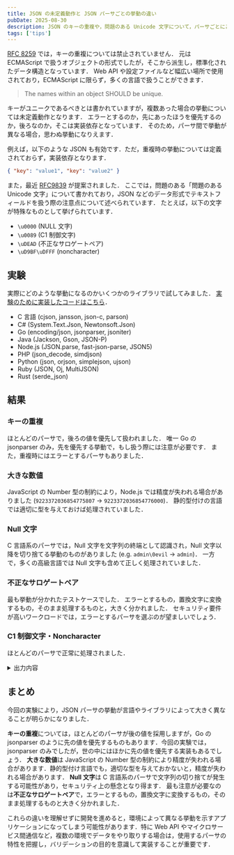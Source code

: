 ```yaml
---
title: JSON の未定義動作と JSON パーサごとの挙動の違い
pubDate: 2025-08-30
description: JSON のキーの重複や，問題のある Unicode 文字について，パーサごとにどのように挙動が異なるか調査しました．
tags: ['tips']
---
```


[RFC 8259](https://datatracker.ietf.org/doc/html/rfc8259) では，キーの重複については禁止されていません．
元は ECMAScript で扱うオブジェクトの形式でしたが，そこから派生し，標準化されたデータ構造となっています．
Web API や設定ファイルなど幅広い場所で使用されており，ECMAScript に限らず，多くの言語で扱うことができます．

> The names within an object SHOULD be unique.

キーがユニークであるべきとは書かれていますが，複数あった場合の挙動については未定義動作となります．
エラーとするのか，先にあったほうを優先するのか，後ろなのか，そこは実装依存となっています．
そのため，パーサ間で挙動が異なる場合，思わぬ挙動になりえます．

例えば，以下のような JSON も有効です．ただ，重複時の挙動については定義されておらず，実装依存となります．

```json
{ "key": "value1", "key": "value2" }
```

また，最近 [RFC9839](https://datatracker.ietf.org/doc/rfc9839/) が提案されました．
ここでは，問題のある「問題のある Unicode 文字」について書かれており，JSON などのデータ形式でテキストフィールドを扱う際の注意点について述べられています．
たとえば，以下の文字が特殊なものとして挙げられています．

- `\u0000` (NULL 文字)
- `\u0089` (C1 制御文字)
- `\uDEAD` (不正なサロゲートペア)
- `\uD9BF\uDFFF` (noncharacter)

## 実験

実際にどのような挙動になるのかいくつかのライブラリで試してみました．
[実験のために実装したコードはこちら](https://github.com/vinyl-umbrella/json-parser)．

- C 言語 (cjson, jansson, json-c, parson)
- C# (System.Text.Json, Newtonsoft.Json)
- Go (encoding/json, jsonparser, jsoniter)
- Java (Jackson, Gson, JSON-P)
- Node.js (JSON.parse, fast-json-parse, JSON5)
- PHP (json_decode, simdjson)
- Python (json, orjson, simplejson, ujson)
- Ruby (JSON, Oj, MultiJSON)
- Rust (serde_json)

## 結果

### キーの重複

ほとんどのパーサで，後ろの値を優先して扱われました．
唯一 Go の jsonparser のみ，先を優先する挙動で，もし扱う際には注意が必要です．
また，重複時にはエラーとするパーサもありました．

### 大きな数値

JavaScript の Number 型の制約により，Node.js では精度が失われる場合がありました (`9223372036854775807` → `9223372036854776000`)．
静的型付けの言語では適切に型を与えておけば処理されていました．

### Null 文字

C 言語系のパーサでは，Null 文字を文字列の終端として認識され，Null 文字以降を切り捨てる挙動のものがありました (e.g. `admin\0evil` -> `admin`)．
一方で，多くの高級言語では Null 文字も含めて正しく処理されていました．

### 不正なサロゲートペア

最も挙動が分かれたテストケースでした．
エラーとするもの，置換文字に変換するもの，そのまま処理するものと，大きく分かれました．
セキュリティ要件が高いワークロードでは，エラーとするパーサを選ぶのが望ましいでしょう．

### C1 制御文字・Noncharacter

ほとんどのパーサで正常に処理されました．

<details>
<summary>出力内容</summary>

```
=== JSON Parser Behavior Comparison ===
Running tests for all languages using containers...

Testing C...
=== JSON Parser Behavior Comparison (C) ===

1. Duplicate Keys Test
cJSON: first (success)
jansson: second (success)
json-c: second (success)
parson: error - parse error

1. Large Numbers Test
cJSON: 9223372036854775808 (success)
jansson: 9223372036854775807 (success)
json-c: 9223372036854775807 (success)
parson: 9223372036854775808 (success)

1. Null Character Test
cJSON: username="\x61\x64\x6d\x69\x6e" (success)
jansson: username="\x61\x64\x6d\x69\x6e" (success)
json-c: username="\x61\x64\x6d\x69\x6e" (success)
parson: skipped (known to crash on certain unicode sequences)

1. C1 Control Code Test
cJSON: username="\xc2\x89" (success)
jansson: username="\xc2\x89" (success)
json-c: username="\xc2\x89" (success)
parson: skipped (known to crash on certain unicode sequences)

1. Unpaired Surrogate Test
cJSON: error - \uDEAD"
}

jansson: error - invalid Unicode '\uDEAD' near '"\uDEAD"' at line 2 column 24
json-c: username="\xef\xbf\xbd" (success)
parson: skipped (known to crash on certain unicode sequences)

6. Noncharacter Test
cJSON: username="\xf1\xbf\xbf\xbf" (success)
jansson: username="\xf1\xbf\xbf\xbf" (success)
json-c: username="\xf1\xbf\xbf\xbf" (success)
parson: skipped (known to crash on certain unicode sequences)


Testing C#...
=== JSON Parser Behavior Comparison (C#) ===

1. Duplicate Keys Test
System.Text.Json: null (success)
Newtonsoft.Json: second (success)
Newtonsoft.Json (JObject): second (success)

2. Large Numbers Test
System.Text.Json: null (success)
Newtonsoft.Json: 9223372036854775807 (success)
Newtonsoft.Json (JObject): 9223372036854775807 (success)

3. Null Character Test
System.Text.Json: null (success)
Newtonsoft.Json: admin evil (success)
Newtonsoft.Json (JObject): admin evil (success)

4. C1 Control Code Test
System.Text.Json: null (success)
Newtonsoft.Json:  (success)
Newtonsoft.Json (JObject):  (success)

5. Unpaired Surrogate Test
System.Text.Json: null (success)
Newtonsoft.Json: � (success)
Newtonsoft.Json (JObject): � (success)

6. Noncharacter Test
System.Text.Json: null (success)
Newtonsoft.Json: 񿿿 (success)
Newtonsoft.Json (JObject): 񿿿 (success)


Testing Go...
=== JSON Parser Behavior Comparison (Go) ===
1. Duplicate Keys Test
  Standard json.Unmarshal: "second" (error: <nil>)
  jsonparser.GetString: "first" (error: <nil>)
  jsoniter.Unmarshal: "second" (error: <nil>)

2. Large Numbers Test
  Standard json.Unmarshal: 9223372036854775807 (error: <nil>)
  jsonparser.GetInt: 9223372036854775807 (error: <nil>)
  jsoniter.Unmarshal: 9223372036854775807 (error: <nil>)

3. Null Character Test
  Standard json.Unmarshal: "admin\x00evil" (error: <nil>)
  jsonparser.GetString: "admin\x00evil" (error: <nil>)
  jsoniter.Unmarshal: "admin\x00evil" (error: <nil>)

4. C1 Control Code Test
  Standard json.Unmarshal: "\u0089" (error: <nil>)
  jsonparser.GetString: "\u0089" (error: <nil>)
  jsoniter.Unmarshal: "\u0089" (error: <nil>)

5. Unpaired Surrogate Test
  Standard json.Unmarshal: "�" (error: <nil>)
  jsonparser.GetString: "" (error: Value looks like Number/Boolean/None, but can't find its end: ',' or '}' symbol)
  jsoniter.Unmarshal: "�" (error: <nil>)

6. Noncharacter Test
  Standard json.Unmarshal: "\U0007ffff" (error: <nil>)
  jsonparser.GetString: "\U0007ffff" (error: <nil>)
  jsoniter.Unmarshal: "\U0007ffff" (error: <nil>)


Testing Java...
=== JSON Parser Behavior Comparison (Java) ===

1. Duplicate Keys Test
Jackson: second (success)
Gson: second (success)
JSON-P: second (success)

2. Large Numbers Test
Jackson: no username field found (success)
Gson: no username field found (success)
JSON-P: no username field found (success)

3. Null Character Test
Jackson: admin evil (success)
Gson: admin evil (success)
JSON-P: admin evil (success)

4. C1 Control Code Test
Jackson:  (success)
Gson:  (success)
JSON-P:  (success)

5. Unpaired Surrogate Test
Jackson: ? (success)
Gson: ? (success)
JSON-P: ? (success)

6. Noncharacter Test
Jackson: 񿿿 (success)
Gson: 񿿿 (success)
JSON-P: 񿿿 (success)


Testing Node.js...
=== JSON Parser Behavior Comparison (Node.js) ===

1. Duplicate Keys Test
Standard JSON.parse: second (success)
fast-json-parse: second (success)
JSON5.parse: second (success)

2. Large Numbers Test
Standard JSON.parse: 9223372036854776000 (type: number) (success)
fast-json-parse: 9223372036854776000 (type: number) (success)
JSON5.parse: 9223372036854776000 (type: number) (success)

3. Null Character Test
Standard JSON.parse: admin evil (success)
fast-json-parse: admin evil (success)
JSON5.parse: admin evil (success)

4. C1 Control Code Test
Standard JSON.parse:  (success)
fast-json-parse:  (success)
JSON5.parse:  (success)

5. Unpaired Surrogate Test
Standard JSON.parse: � (success)
fast-json-parse: � (success)
JSON5.parse: � (success)

6. Noncharacter Test
Standard JSON.parse: 񿿿 (success)
fast-json-parse: 񿿿 (success)
JSON5.parse: 񿿿 (success)


Testing PHP...
=== JSON Parser Behavior Comparison (PHP) ===

1. Duplicate Keys Test
json_decode: second (success)
simdjson_decode: not available

2. Large Numbers Test
json_decode: 9223372036854775807 (type: integer) (success)
json_decode (BIGINT_AS_STRING): 9223372036854775807 (type: integer) (type: string)
simdjson_decode: not available

3. Null Character Test
json_decode: admin evil (success)
simdjson_decode: not available

4. C1 Control Code Test
json_decode:  (success)
simdjson_decode: not available

5. Unpaired Surrogate Test
json_decode: error - Single unpaired UTF-16 surrogate in unicode escape
simdjson_decode: not available

6. Noncharacter Test
json_decode: 񿿿 (success)
simdjson_decode: not available


Testing Python...
=== JSON Parser Behavior Comparison (Python) ===

1. Duplicate Keys Test
Standard json.loads: second (success)
ujson.loads: second (success)
orjson.loads: second (success)
simplejson.loads: second (success)

2. Large Numbers Test
Standard json.loads: 9223372036854775807 (success)
ujson.loads: 9223372036854775807 (success)
orjson.loads: 9223372036854775807 (success)
simplejson.loads: 9223372036854775807 (success)

3. Null Character Test
Standard json.loads: admin evil (success)
ujson.loads: admin evil (success)
orjson.loads: admin evil (success)
simplejson.loads: admin evil (success)

4. C1 Control Code Test
Standard json.loads:  (success)
ujson.loads:  (success)
orjson.loads:  (success)
simplejson.loads:  (success)

5. Unpaired Surrogate Test
Standard json.loads: error - 'utf-8' codec can't encode character '\udead' in position 21: surrogates not allowed
ujson.loads: error - 'utf-8' codec can't encode character '\udead' in position 13: surrogates not allowed
orjson.loads: error - invalid high surrogate in string: line 2 column 18 (char 19)
simplejson.loads: error - 'utf-8' codec can't encode character '\udead' in position 18: surrogates not allowed

6. Noncharacter Test
Standard json.loads: 񿿿 (success)
ujson.loads: 񿿿 (success)
orjson.loads: 񿿿 (success)
simplejson.loads: 񿿿 (success)


Testing Ruby...
=== JSON Parser Behavior Comparison (Ruby) ===
1. Duplicate Keys Test
Standard JSON: second (class: String) (success)
Oj: second (class: String) (success)
MultiJSON: second (class: String) (success)

2. Large Numbers Test
Standard JSON: 9223372036854775807 (class: Integer) (success)
Oj: 9223372036854775807 (class: Integer) (success)
MultiJSON: 9223372036854775807 (class: Integer) (success)

3. Null Character Test
Standard JSON: admin evil (class: String) (success)
Oj: admin evil (class: String) (success)
MultiJSON: admin evil (class: String) (success)

4. C1 Control Code Test
Standard JSON:  (class: String) (success)
Oj:  (class: String) (success)
MultiJSON:  (class: String) (success)

5. Unpaired Surrogate Test
Standard JSON: ��� (class: String) (success)
Oj: error - invalid escaped character (after username) at line 2, column 24 [parse.c:288]
MultiJSON: error - invalid escaped character (after username) at line 2, column 24 [parse.c:288]

6. Noncharacter Test
Standard JSON: 񿿿 (class: String) (success)
Oj: 񿿿 (class: String) (success)
MultiJSON: 񿿿 (class: String) (success)


Testing Rust...
=== JSON Parser Behavior Comparison (Rust) ===

1. Duplicate Keys Test
serde_json (struct): error - duplicate field `username` at line 3 column 14
serde_json (HashMap): "second" (success)
serde_json (Value): second (success)

2. Large Numbers Test
serde_json: Some(9223372036854775807) (success)
serde_json (u64): 9223372036854775807 (success)

3. Null Character Test
serde_json: Some("admin\0evil") (success)

4. C1 Control Code Test
serde_json: Some("\u{89}") (success)

5. Unpaired Surrogate Test
serde_json: error - lone leading surrogate in hex escape at line 2 column 23

6. Noncharacter Test
serde_json: Some("\u{7ffff}") (success)


All tests completed!
```

</details>

## まとめ

今回の実験により，JSON パーサの挙動が言語やライブラリによって大きく異なることが明らかになりました．

**キーの重複**については，ほとんどのパーサが後の値を採用しますが，Go の jsonparser のように先の値を優先するものもあります．今回の実験では，jsonparser のみでしたが，世の中にはほかに先の値を優先する実装もあるでしょう．
**大きな数値**は JavaScript の Number 型の制約により精度が失われる場合があります．静的型付け言語でも，適切な型を与えておかないと，精度が失われる場合があります．
**Null 文字**は C 言語系のパーサで文字列の切り捨てが発生する可能性があり，セキュリティ上の懸念となり得ます．
最も注意が必要なのは**不正なサロゲートペア**で，エラーとするもの，置換文字に変換するもの，そのまま処理するものと大きく分かれました．

これらの違いを理解せずに開発を進めると，環境によって異なる挙動を示すアプリケーションになってしまう可能性があります．特に Web API やマイクロサービス間通信など，複数の環境でデータをやり取りする場合は，使用するパーサの特性を把握し，バリデーションの目的を意識して実装することが重要です．
